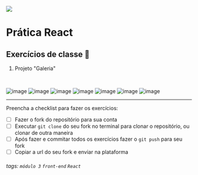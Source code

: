 ![](https://i.imgur.com/xG74tOh.png)

# Prática React

## Exercícios de classe 🏫
1. Projeto "Galeria"
 <br>
 
![image](https://user-images.githubusercontent.com/62851616/148562731-777db16a-c432-4adb-a165-55e5495fbbdd.png)
![image](https://user-images.githubusercontent.com/62851616/148562840-f31d963b-9c99-4687-9808-12b6cf01c06f.png)
![image](https://user-images.githubusercontent.com/62851616/148562861-06b6f1cc-5412-46bc-b5da-7e1f0614b9a7.png)
![image](https://user-images.githubusercontent.com/62851616/148562908-fc2f6062-f9ce-4af1-98e4-dcf02b7c1282.png)
![image](https://user-images.githubusercontent.com/62851616/148562943-5a0ac4b4-48a0-41ac-a000-7288c61bbd01.png)
![image](https://user-images.githubusercontent.com/62851616/148562996-ad2c9fc3-7764-429e-a62a-b321904a8354.png)
![image](https://user-images.githubusercontent.com/62851616/148563032-72d7b3fc-d11c-40a6-8bd8-633a31518de9.png)

---

Preencha a checklist para fazer os exercícios:

-   [ ] Fazer o fork do repositório para sua conta
-   [ ] Executar `git clone` do seu fork no terminal para clonar o repositório, ou clonar de outra maneira
-   [ ] Após fazer e commitar todos os exercícios fazer o `git push` para seu fork
-   [ ] Copiar a url do seu fork e enviar na plataforma

###### tags: `módulo 3` `front-end` `React`

